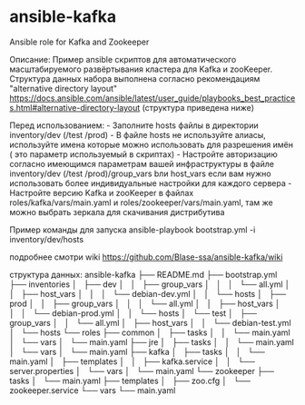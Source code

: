 # ansible-kafka
Ansible role for Kafka and Zookeeper 

Описание:
Пример ansible скриптов для автоматического масштабируемого развёртывания кластера для Kafka и zooKeeper.
Структура данных набора выполнена согласно рекомендациям "alternative directory layout"
https://docs.ansible.com/ansible/latest/user_guide/playbooks_best_practices.html#alternative-directory-layout
(структура приведена ниже)

Перед использованием:
	- Заполните hosts файлы в директории inventory/dev (/test /prod)
	- В файле hosts не используйте алиасы, используйте имена которые можно использовать для разрешения имён ( это параметр используемый в скриптах)
	- Настройте авторизацию согласно имеющимся параметрам вашей инфраструктуры в файле inventory/dev (/test /prod)/group_vars bли host_vars если вам нужно использовать более индивидуальные настройки для каждого сервера
	- Настройте версию Kafka и zooKeeper в файлах roles/kafka/vars/main.yaml и roles/zookeeper/vars/main.yaml, там же можно выбрать зеркала для скачивания дистрибутива

Пример команды для запуска
ansible-playbook bootstrap.yml -i inventory/dev/hosts

подробнее смотри wiki
https://github.com/Blase-ssa/ansible-kafka/wiki

структура данных:
ansible-kafka
├── README.md
├── bootstrap.yml
├── inventories
│   ├── dev
│   │   ├── group_vars
│   │   │   └── all.yml
│   │   ├── host_vars
│   │   │   └── debian-dev.yml
│   │   └── hosts
│   ├── prod
│   │   ├── group_vars
│   │   │   └── all.yml
│   │   ├── host_vars
│   │   │   └── debian-prod.yml
│   │   └── hosts
│   └── test
│       ├── group_vars
│       │   └── all.yml
│       ├── host_vars
│       │   └── debian-test.yml
│       └── hosts
└── roles
    ├── common
    │   ├── tasks
    │   │   └── main.yaml
    │   └── vars
    │       └── main.yaml
    ├── jre
    │   ├── tasks
    │   │   └── main.yaml
    │   └── vars
    │       └── main.yaml
    ├── kafka
    │   ├── tasks
    │   │   └── main.yaml
    │   ├── templates
    │   │   ├── kafka.service
    │   │   └── server.properties
    │   └── vars
    │       └── main.yaml
    └── zookeeper
        ├── tasks
        │   └── main.yaml
        ├── templates
        │   ├── zoo.cfg
        │   └── zookeeper.service
        └── vars
            └── main.yaml
